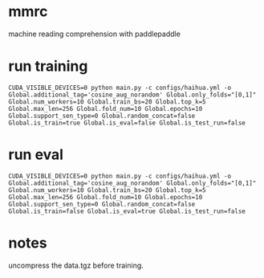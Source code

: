 # mmrc
machine reading comprehension with paddlepaddle

# run training
`CUDA_VISIBLE_DEVICES=0 python main.py -c configs/haihua.yml -o Global.additional_tag='cosine_aug_norandom' Global.only_folds="[0,1]" Global.num_workers=10 Global.train_bs=20 Global.top_k=5 Global.max_len=256 Global.fold_num=10 Global.epochs=10 Global.support_sen_type=0 Global.random_concat=false Global.is_train=true Global.is_eval=false Global.is_test_run=false`

# run eval
`CUDA_VISIBLE_DEVICES=0 python main.py -c configs/haihua.yml -o Global.additional_tag='cosine_aug_norandom' Global.only_folds="[0,1]" Global.num_workers=10 Global.train_bs=20 Global.top_k=5 Global.max_len=256 Global.fold_num=10 Global.epochs=10 Global.support_sen_type=0 Global.random_concat=false Global.is_train=false Global.is_eval=true Global.is_test_run=false`

# notes
uncompress the data.tgz before training.
